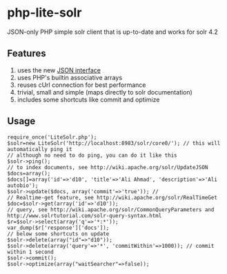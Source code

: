 php-lite-solr
=============

JSON-only PHP simple solr client that is up-to-date and works for solr 4.2

Features
--------

1. uses the new [JSON interface](http://wiki.apache.org/solr/UpdateJSON)
2. uses PHP's builtin associative arrays
3. reuses cUrl connection for best performance
4. trivial, small and simple (maps directly to solr documentation)
5. includes some shortcuts like commit and optimize

Usage
-----

    require_once('LiteSolr.php');
    $solr=new LiteSolr('http://localhost:8983/solr/core0/'); // this will automatically ping it
    // although no need to do ping, you can do it like this
    $solr->ping();
    // to index documents, see http://wiki.apache.org/solr/UpdateJSON
    $docs=array();
    $docs[]=array('id'=>'d10', 'title'=>'Ali Ahmad', 'description'=>'Ali autobio');
    $solr->update($docs, array('commit'=>'true')); // 
    // Realtime-get feature, see http://wiki.apache.org/solr/RealTimeGet
    $doc=$solr->get(array('id'=>'d10')); 
    // query, see http://wiki.apache.org/solr/CommonQueryParameters and http://www.solrtutorial.com/solr-query-syntax.html
    $r=$solr->select(array('q'=>'*:*'));
    var_dump($r['response']['docs']);
    // below some shortcuts on update
    $solr->delete(array("id"=>"d10"));
    $solr->delete(array('query'=>'*', 'commitWithin'=>1000)); // commit within 1 second
    $solr->commit();
    $solr->optimize(array("waitSearcher"=>false));

